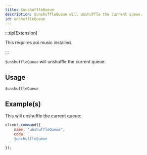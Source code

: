 ```yaml
---
title: $unshuffleQueue
description: $unshuffleQueue will unshuffle the current queue.
id: unshuffleQueue
---
```


:::tip[Extension]

This requires aoi.music installed.

:::

`$unshuffleQueue` will unshuffle the current queue.

## Usage

```aoi
$unshuffleQueue
```

## Example(s)

This will unshuffle the current queue:

```javascript
client.command({
    name: "unshuffleQueue",
    code: `
    $unshuffleQueue
  `
});
```
